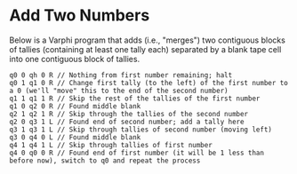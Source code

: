 # Add Two Numbers

Below is a Varphi program that adds (i.e., "merges") two contiguous blocks of tallies (containing at least one tally each) separated by a blank tape cell into one contiguous block of tallies.&#x20;

```
q0 0 qh 0 R // Nothing from first number remaining; halt
q0 1 q1 0 R // Change first tally (to the left) of the first number to a 0 (we'll "move" this to the end of the second number)
q1 1 q1 1 R // Skip the rest of the tallies of the first number
q1 0 q2 0 R // Found middle blank
q2 1 q2 1 R // Skip through the tallies of the second number
q2 0 q3 1 L // Found end of second number; add a tally here
q3 1 q3 1 L // Skip through tallies of second number (moving left)
q3 0 q4 0 L // Found middle blank
q4 1 q4 1 L // Skip through tallies of first number
q4 0 q0 0 R // Found end of first number (it will be 1 less than before now), switch to q0 and repeat the process
```

